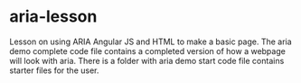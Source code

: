 # aria-lesson

Lesson on using ARIA Angular JS and HTML to make a basic page. 
The aria demo complete code file contains a completed version of how a webpage will look with aria. 
There is a folder with aria demo start code file contains starter files for the user.
